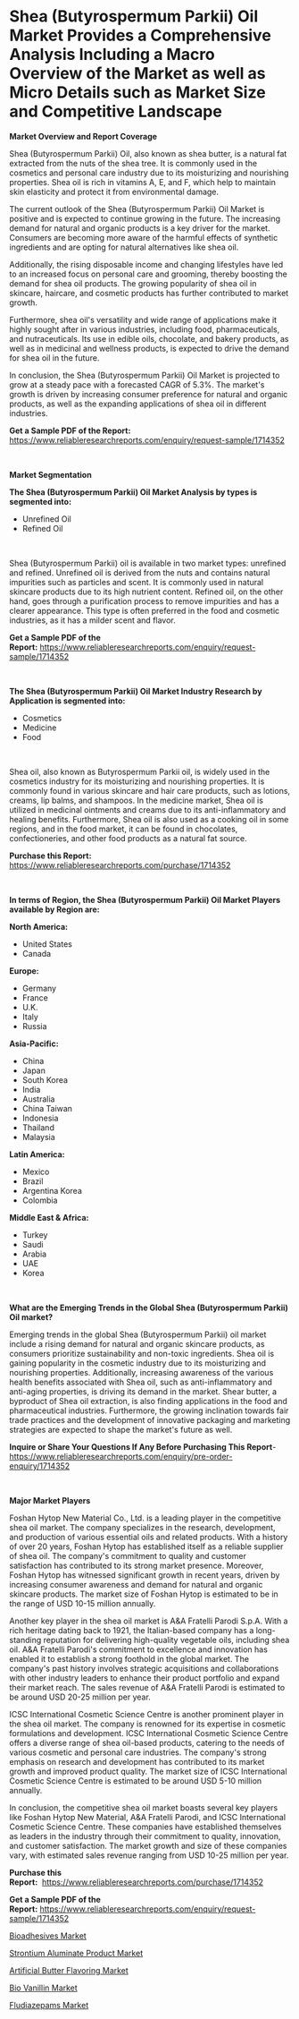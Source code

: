 <p><h1>Shea (Butyrospermum Parkii) Oil Market Provides a Comprehensive Analysis Including a Macro Overview of the Market as well as Micro Details such as Market Size and Competitive Landscape</h1></p><p><strong>Market Overview and Report Coverage</strong></p>
<p><p>Shea (Butyrospermum Parkii) Oil, also known as shea butter, is a natural fat extracted from the nuts of the shea tree. It is commonly used in the cosmetics and personal care industry due to its moisturizing and nourishing properties. Shea oil is rich in vitamins A, E, and F, which help to maintain skin elasticity and protect it from environmental damage.</p><p>The current outlook of the Shea (Butyrospermum Parkii) Oil Market is positive and is expected to continue growing in the future. The increasing demand for natural and organic products is a key driver for the market. Consumers are becoming more aware of the harmful effects of synthetic ingredients and are opting for natural alternatives like shea oil.</p><p>Additionally, the rising disposable income and changing lifestyles have led to an increased focus on personal care and grooming, thereby boosting the demand for shea oil products. The growing popularity of shea oil in skincare, haircare, and cosmetic products has further contributed to market growth.</p><p>Furthermore, shea oil's versatility and wide range of applications make it highly sought after in various industries, including food, pharmaceuticals, and nutraceuticals. Its use in edible oils, chocolate, and bakery products, as well as in medicinal and wellness products, is expected to drive the demand for shea oil in the future.</p><p>In conclusion, the Shea (Butyrospermum Parkii) Oil Market is projected to grow at a steady pace with a forecasted CAGR of 5.3%. The market's growth is driven by increasing consumer preference for natural and organic products, as well as the expanding applications of shea oil in different industries.</p></p>
<p><strong>Get a Sample PDF of the Report:</strong> <a href="https://www.reliableresearchreports.com/enquiry/request-sample/1714352">https://www.reliableresearchreports.com/enquiry/request-sample/1714352</a></p>
<p>&nbsp;</p>
<p><strong>Market Segmentation</strong></p>
<p><strong>The Shea (Butyrospermum Parkii) Oil Market Analysis by types is segmented into:</strong></p>
<p><ul><li>Unrefined Oil</li><li>Refined Oil</li></ul></p>
<p>&nbsp;</p>
<p><p>Shea (Butyrospermum Parkii) oil is available in two market types: unrefined and refined. Unrefined oil is derived from the nuts and contains natural impurities such as particles and scent. It is commonly used in natural skincare products due to its high nutrient content. Refined oil, on the other hand, goes through a purification process to remove impurities and has a clearer appearance. This type is often preferred in the food and cosmetic industries, as it has a milder scent and flavor.</p></p>
<p><strong>Get a Sample PDF of the Report:</strong>&nbsp;<a href="https://www.reliableresearchreports.com/enquiry/request-sample/1714352">https://www.reliableresearchreports.com/enquiry/request-sample/1714352</a></p>
<p>&nbsp;</p>
<p><strong>The Shea (Butyrospermum Parkii) Oil Market Industry Research by Application is segmented into:</strong></p>
<p><ul><li>Cosmetics</li><li>Medicine</li><li>Food</li></ul></p>
<p>&nbsp;</p>
<p><p>Shea oil, also known as Butyrospermum Parkii oil, is widely used in the cosmetics industry for its moisturizing and nourishing properties. It is commonly found in various skincare and hair care products, such as lotions, creams, lip balms, and shampoos. In the medicine market, Shea oil is utilized in medicinal ointments and creams due to its anti-inflammatory and healing benefits. Furthermore, Shea oil is also used as a cooking oil in some regions, and in the food market, it can be found in chocolates, confectioneries, and other food products as a natural fat source.</p></p>
<p><strong>Purchase this Report:</strong>&nbsp; <a href="https://www.reliableresearchreports.com/purchase/1714352">https://www.reliableresearchreports.com/purchase/1714352</a></p>
<p>&nbsp;</p>
<p><strong>In terms of Region, the Shea (Butyrospermum Parkii) Oil Market Players available by Region are:</strong></p>
<p>
    <p> <strong> North America: </strong>
        <ul>
            <li>United States</li>
            <li>Canada</li>
        </ul>
        </p> 
    <p> <strong> Europe: </strong>
        <ul>
            <li>Germany</li>
            <li>France</li>
            <li>U.K.</li>
            <li>Italy</li>
            <li>Russia</li>
        </ul>
        </p> 
    <p> <strong> Asia-Pacific: </strong>
        <ul>
            <li>China</li>
            <li>Japan</li>
            <li>South Korea</li>
            <li>India</li>
            <li>Australia</li>
            <li>China Taiwan</li>
            <li>Indonesia</li>
            <li>Thailand</li>
            <li>Malaysia</li>
        </ul>
        </p> 
    <p> <strong> Latin America: </strong>
        <ul>
            <li>Mexico</li>
            <li>Brazil</li>
            <li>Argentina Korea</li>
            <li>Colombia</li>
        </ul>
        </p> 
    <p> <strong> Middle East & Africa: </strong>
        <ul>
            <li>Turkey</li>
            <li>Saudi</li>
            <li>Arabia</li>
            <li>UAE</li>
            <li>Korea</li>
        </ul>
    </p>
    </p>
<p>&nbsp;</p>
<p><strong>What are the Emerging Trends in the Global Shea (Butyrospermum Parkii) Oil market?</strong></p>
<p><p>Emerging trends in the global Shea (Butyrospermum Parkii) oil market include a rising demand for natural and organic skincare products, as consumers prioritize sustainability and non-toxic ingredients. Shea oil is gaining popularity in the cosmetic industry due to its moisturizing and nourishing properties. Additionally, increasing awareness of the various health benefits associated with Shea oil, such as anti-inflammatory and anti-aging properties, is driving its demand in the market. Shear butter, a byproduct of Shea oil extraction, is also finding applications in the food and pharmaceutical industries. Furthermore, the growing inclination towards fair trade practices and the development of innovative packaging and marketing strategies are expected to shape the market's future as well.</p></p>
<p><strong>Inquire or Share Your Questions If Any Before Purchasing This Report</strong>- <a href="https://www.reliableresearchreports.com/enquiry/pre-order-enquiry/1714352">https://www.reliableresearchreports.com/enquiry/pre-order-enquiry/1714352</a></p>
<p>&nbsp;</p>
<p><strong>Major Market Players</strong></p>
<p><p>Foshan Hytop New Material Co., Ltd. is a leading player in the competitive shea oil market. The company specializes in the research, development, and production of various essential oils and related products. With a history of over 20 years, Foshan Hytop has established itself as a reliable supplier of shea oil. The company's commitment to quality and customer satisfaction has contributed to its strong market presence. Moreover, Foshan Hytop has witnessed significant growth in recent years, driven by increasing consumer awareness and demand for natural and organic skincare products. The market size of Foshan Hytop is estimated to be in the range of USD 10-15 million annually.</p><p>Another key player in the shea oil market is A&A Fratelli Parodi S.p.A. With a rich heritage dating back to 1921, the Italian-based company has a long-standing reputation for delivering high-quality vegetable oils, including shea oil. A&A Fratelli Parodi's commitment to excellence and innovation has enabled it to establish a strong foothold in the global market. The company's past history involves strategic acquisitions and collaborations with other industry leaders to enhance their product portfolio and expand their market reach. The sales revenue of A&A Fratelli Parodi is estimated to be around USD 20-25 million per year.</p><p>ICSC International Cosmetic Science Centre is another prominent player in the shea oil market. The company is renowned for its expertise in cosmetic formulations and development. ICSC International Cosmetic Science Centre offers a diverse range of shea oil-based products, catering to the needs of various cosmetic and personal care industries. The company's strong emphasis on research and development has contributed to its market growth and improved product quality. The market size of ICSC International Cosmetic Science Centre is estimated to be around USD 5-10 million annually.</p><p>In conclusion, the competitive shea oil market boasts several key players like Foshan Hytop New Material, A&A Fratelli Parodi, and ICSC International Cosmetic Science Centre. These companies have established themselves as leaders in the industry through their commitment to quality, innovation, and customer satisfaction. The market growth and size of these companies vary, with estimated sales revenue ranging from USD 10-25 million per year.</p></p>
<p><strong>Purchase this Report:</strong>&nbsp;&nbsp;<a href="https://www.reliableresearchreports.com/purchase/1714352">https://www.reliableresearchreports.com/purchase/1714352</a></p>
<p></p>
<p><strong>Get a Sample PDF of the Report:</strong>&nbsp;<a href="https://www.reliableresearchreports.com/enquiry/request-sample/1714352">https://www.reliableresearchreports.com/enquiry/request-sample/1714352</a></p>
<p><p><a href="https://www.linkedin.com/pulse/bioadhesives-market-share-amp-new-trends-analysis-report-nasde/">Bioadhesives Market</a></p><p><a href="https://medium.com/@linneahilll6456/strontium-aluminate-product-market-size-cagr-trends-2024-2030-352dcedf8d9b">Strontium Aluminate Product Market</a></p><p><a href="https://medium.com/@bonniehoppe2023/artificial-butter-flavoring-market-research-report-its-history-and-forecast-2023-to-2030-38cde396c960">Artificial Butter Flavoring Market</a></p><p><a href="https://www.linkedin.com/pulse/bio-vanillin-market-size-share-global-analysis-report-sf6we/">Bio Vanillin Market</a></p><p><a href="https://github.com/JameTravis/Market-Research-Report-List-2/blob/main/fludiazepams-market.md">Fludiazepams Market</a></p></p>